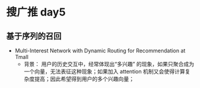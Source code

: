 # 搜广推 day5

## 基于序列的召回

+ Multi-Interest Network with Dynamic Routing for Recommendation at Tmall
  + 背景： 用户的历史交互中，经常体现出“多兴趣” 的现象，如果只聚合成为一个向量，无法表征这种现象；如果加入 attention 机制又会使得计算复杂度提高；因此希望得到用户的多个兴趣向量；